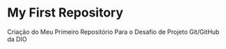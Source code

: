# My First Repository
Criação do Meu Primeiro Repositório Para o Desafio de Projeto Git/GitHub da DIO
